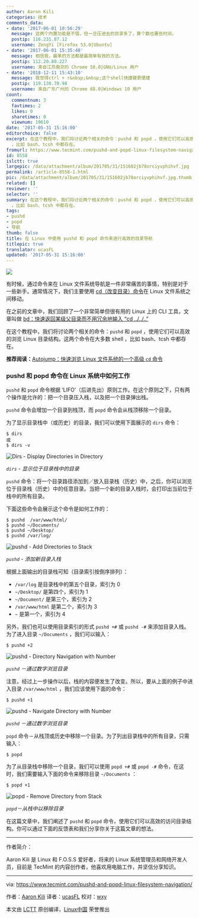```yaml
---
author: Aaron Kili
categories: 技术
comments_data:
- date: '2017-06-01 10:56:29'
  message: 这两个内置功能是不错，但一旦压进去的目录多了，算个数也要些时间。
  postip: 116.231.87.12
  username: ZengYi [Firefox 53.0|Ubuntu]
- date: '2017-06-01 15:35:48'
  message: 相信我，最笨的方法都是最简单有效的方法。
  postip: 112.20.80.227
  username: 来自江苏南京的 Chrome 58.0|GNU/Linux 用户
- date: '2018-12-11 15:43:10'
  message: 我觉得ctrl + r&nbsp;&nbsp;这个shell快捷键更便捷
  postip: 119.130.70.98
  username: 来自广东广州的 Chrome 68.0|Windows 10 用户
count:
  commentnum: 3
  favtimes: 2
  likes: 0
  sharetimes: 0
  viewnum: 19610
date: '2017-05-31 15:16:00'
editorchoice: false
excerpt: 在这个教程中，我们将讨论两个相关的命令：pushd 和 popd ，使用它们可以高效的浏览 Linux 目录结构。这两个命令在大多数 shell
  ，比如 bash、tcsh 中都存在。
fromurl: https://www.tecmint.com/pushd-and-popd-linux-filesystem-navigation/
id: 8558
islctt: true
largepic: /data/attachment/album/201705/31/151602jb78orciyvphihvf.jpg
permalink: /article-8558-1.html
pic: /data/attachment/album/201705/31/151602jb78orciyvphihvf.jpg.thumb.jpg
related: []
reviewer: ''
selector: ''
summary: 在这个教程中，我们将讨论两个相关的命令：pushd 和 popd ，使用它们可以高效的浏览 Linux 目录结构。这两个命令在大多数 shell
  ，比如 bash、tcsh 中都存在。
tags:
- pushd
- popd
- 导航
thumb: false
title: 在 Linux 中使用 pushd 和 popd 命令来进行高效的目录导航
titlepic: true
translator: ucasFL
updated: '2017-05-31 15:16:00'
---
```


![](/data/attachment/album/201705/31/151602jb78orciyvphihvf.jpg)


有时候，通过命令来在 Linux 文件系统导航是一件非常痛苦的事情，特别是对于一些新手。通常情况下，我们主要使用 [cd（改变目录）命令](https://www.tecmint.com/cd-command-in-linux/)在 Linux 文件系统之间移动。


在之前的文章中，我们回顾了一个非常简单但很有用的 Linux 上的 CLI 工具，文章叫做 [bd：快速返回某级父目录而不用冗余地输入 “cd ../../..”](/article-8491-1.html)


在这个教程中，我们将讨论两个相关的命令：`pushd` 和 `popd` ，使用它们可以高效的浏览 Linux 目录结构。这两个命令在大多数 shell ，比如 bash、tcsh 中都存在。


**推荐阅读：**[Autojump：快速浏览 Linux 文件系统的一个高级 `cd` 命令](/article-5983-1.html)


### pushd 和 popd 命令在 Linux 系统中如何工作


`pushd` 和 `popd` 命令根据 ‘LIFO’（后进先出）原则工作。在这个原则之下，只有两个操作是允许的：把一个目录压入栈，以及把一个目录弹出栈。


`pushd` 命令会增加一个目录到栈顶，而 `popd` 命令会从栈顶移除一个目录。


为了显示目录栈中（或历史）的目录，我们可以使用下面展示的 `dirs` 命令：



```
$ dirs
或
$ dirs -v

```

![Dirs - Display Directories in Directory](/data/attachment/album/201705/31/151608a7o7ofmiyii77it7.png)


*`dirs` - 显示位于目录栈中的目录*


`pushd` 命令：将一个目录路径添加到／放入目录栈（历史）中，之后，你可以浏览位于目录栈（历史）中的任意目录。当把一个新的目录入栈时，会打印出当前位于栈中的所有目录。


下面这些命令会展示这个命令是如何工作的：



```
$ pushd  /var/www/html/
$ pushd ~/Documents/
$ pushd ~/Desktop/
$ pushd /var/log/

```

![pushd - Add Directories to Stack](/data/attachment/album/201705/31/151609lubuzhh8dhd48sf1.png)


*`pushd` - 添加新目录入栈*


根据上面输出的目录栈可知（目录索引按倒序排列）：


* `/var/log` 是目录栈中的第五个目录，索引为 0
* `~/Desktop/` 是第四个，索引为 1
* `~/Document/` 是第三个，索引为 2
* `/var/www/html` 是第二个，索引为 3
* `~` 是第一个，索引为 4


另外，我们也可以使用目录索引的形式 `pushd +#` 或 `pushd -#` 来添加目录入栈。为了进入目录 `~/Documents` ，我们可以输入：



```
$ pushd +2

```

![pushd - Directory Navigation with Number](/data/attachment/album/201705/31/151609dgghr6jj9wf7jwt2.png)


*`pushd` －通过数字浏览目录*


注意，经过上一步操作以后，栈的内容便发生了改变。所以，要从上面的例子中进入目录 `/var/www/html` ，我们应该使用下面的命令：



```
$ pushd +1

```

![pushd - Navigate Directory with Number](/data/attachment/album/201705/31/151609h3c8nsfo6rgyrtwo.png)


*`pushd` －通过数字浏览目录*


`popd` 命令－从栈顶或历史中移除一个目录。为了列出目录栈中的所有目录，只需输入：



```
$ popd

```

为了从目录栈中移除一个目录，我们可以使用 `popd +#` 或 `popd -#` 命令，在这时，我们需要输入下面的命令来移除目录 `~/Documents` ：



```
$ popd +1

```

![popd - Remove Directory from Stack](/data/attachment/album/201705/31/151610o6fhfm7kde47dzl4.png)


*`popd`－从栈中以移除目录*


在这篇文章中，我们阐述了 `pushd` 和 `popd` 命令，使用它们可以高效的访问目录结构。你可以通过下面的反馈表和我们分享你关于这篇文章的想法。




---


作者简介：


Aaron Kili 是 Linux 和 F.O.S.S 爱好者，将来的 Linux 系统管理员和网络开发人员，目前是 TecMint 的内容创作者，他喜欢用电脑工作，并坚信分享知识。




---


via: <https://www.tecmint.com/pushd-and-popd-linux-filesystem-navigation/>


作者：[Aaron Kili](https://www.tecmint.com/author/aaronkili/) 译者：[ucasFL](https://github.com/ucasFL) 校对：[wxy](https://github.com/wxy)


本文由 [LCTT](https://github.com/LCTT/TranslateProject) 原创编译，[Linux中国](https://linux.cn/) 荣誉推出